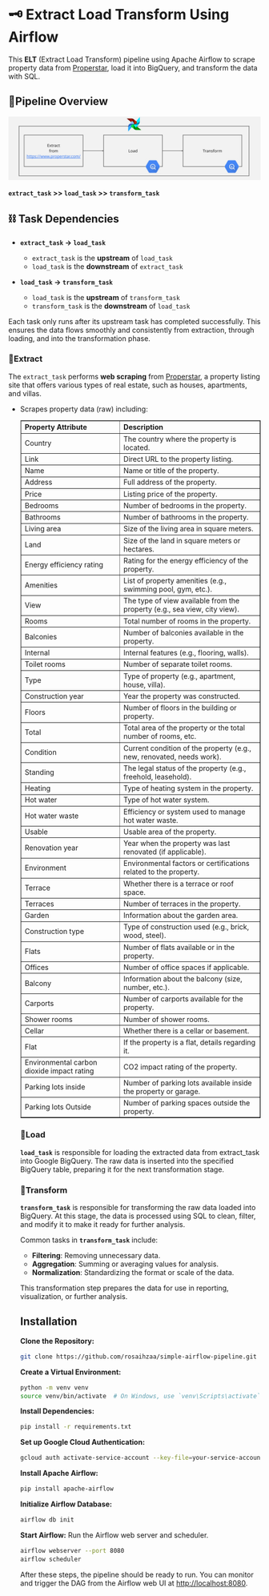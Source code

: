 # 🗝️ Extract Load Transform Using Airflow

This **ELT** (Extract Load Transform) pipeline using Apache Airflow to scrape property data from [Properstar](https://www.properstar.com/), load it into BigQuery, and transform the data with SQL.

## 🔗Pipeline Overview
![ELT Pipeline](workflow_dag.jpg)

**`extract_task` >> `load_task` >> `transform_task`**
## ⛓️ Task Dependencies

- **`extract_task` → `load_task`**
  - `extract_task` is the **upstream** of `load_task`
  - `load_task` is the **downstream** of `extract_task`

- **`load_task` → `transform_task`**
  - `load_task` is the **upstream** of `transform_task`
  - `transform_task` is the **downstream** of `load_task`

Each task only runs after its upstream task has completed successfully. This ensures the data flows smoothly and consistently from extraction, through loading, and into the transformation phase.
### 🔗Extract
  The `extract_task` performs **web scraping** from [Properstar](https://www.properstar.com/), a property listing site that offers various types of real estate, such as houses, apartments, and villas.

- Scrapes property data (raw) including:
  <table border="1">
  <thead>
    <tr>
      <th>Property Attribute</th>
      <th>Description</th>
    </tr>
  </thead>
  <tbody>
    <tr>
      <td>Country</td>
      <td>The country where the property is located.</td>
    </tr>
    <tr>
      <td>Link</td>
      <td>Direct URL to the property listing.</td>
    </tr>
    <tr>
      <td>Name</td>
      <td>Name or title of the property.</td>
    </tr>
    <tr>
      <td>Address</td>
      <td>Full address of the property.</td>
    </tr>
    <tr>
      <td>Price</td>
      <td>Listing price of the property.</td>
    </tr>
    <tr>
      <td>Bedrooms</td>
      <td>Number of bedrooms in the property.</td>
    </tr>
    <tr>
      <td>Bathrooms</td>
      <td>Number of bathrooms in the property.</td>
    </tr>
    <tr>
      <td>Living area</td>
      <td>Size of the living area in square meters.</td>
    </tr>
    <tr>
      <td>Land</td>
      <td>Size of the land in square meters or hectares.</td>
    </tr>
    <tr>
      <td>Energy efficiency rating</td>
      <td>Rating for the energy efficiency of the property.</td>
    </tr>
    <tr>
      <td>Amenities</td>
      <td>List of property amenities (e.g., swimming pool, gym, etc.).</td>
    </tr>
    <tr>
      <td>View</td>
      <td>The type of view available from the property (e.g., sea view, city view).</td>
    </tr>
    <tr>
      <td>Rooms</td>
      <td>Total number of rooms in the property.</td>
    </tr>
    <tr>
      <td>Balconies</td>
      <td>Number of balconies available in the property.</td>
    </tr>
    <tr>
      <td>Internal</td>
      <td>Internal features (e.g., flooring, walls).</td>
    </tr>
    <tr>
      <td>Toilet rooms</td>
      <td>Number of separate toilet rooms.</td>
    </tr>
    <tr>
      <td>Type</td>
      <td>Type of property (e.g., apartment, house, villa).</td>
    </tr>
    <tr>
      <td>Construction year</td>
      <td>Year the property was constructed.</td>
    </tr>
    <tr>
      <td>Floors</td>
      <td>Number of floors in the building or property.</td>
    </tr>
    <tr>
      <td>Total</td>
      <td>Total area of the property or the total number of rooms, etc.</td>
    </tr>
    <tr>
      <td>Condition</td>
      <td>Current condition of the property (e.g., new, renovated, needs work).</td>
    </tr>
    <tr>
      <td>Standing</td>
      <td>The legal status of the property (e.g., freehold, leasehold).</td>
    </tr>
    <tr>
      <td>Heating</td>
      <td>Type of heating system in the property.</td>
    </tr>
    <tr>
      <td>Hot water</td>
      <td>Type of hot water system.</td>
    </tr>
    <tr>
      <td>Hot water waste</td>
      <td>Efficiency or system used to manage hot water waste.</td>
    </tr>
    <tr>
      <td>Usable</td>
      <td>Usable area of the property.</td>
    </tr>
    <tr>
      <td>Renovation year</td>
      <td>Year when the property was last renovated (if applicable).</td>
    </tr>
    <tr>
      <td>Environment</td>
      <td>Environmental factors or certifications related to the property.</td>
    </tr>
    <tr>
      <td>Terrace</td>
      <td>Whether there is a terrace or roof space.</td>
    </tr>
    <tr>
      <td>Terraces</td>
      <td>Number of terraces in the property.</td>
    </tr>
    <tr>
      <td>Garden</td>
      <td>Information about the garden area.</td>
    </tr>
    <tr>
      <td>Construction type</td>
      <td>Type of construction used (e.g., brick, wood, steel).</td>
    </tr>
    <tr>
      <td>Flats</td>
      <td>Number of flats available or in the property.</td>
    </tr>
    <tr>
      <td>Offices</td>
      <td>Number of office spaces if applicable.</td>
    </tr>
    <tr>
      <td>Balcony</td>
      <td>Information about the balcony (size, number, etc.).</td>
    </tr>
    <tr>
      <td>Carports</td>
      <td>Number of carports available for the property.</td>
    </tr>
    <tr>
      <td>Shower rooms</td>
      <td>Number of shower rooms.</td>
    </tr>
    <tr>
      <td>Cellar</td>
      <td>Whether there is a cellar or basement.</td>
    </tr>
    <tr>
      <td>Flat</td>
      <td>If the property is a flat, details regarding it.</td>
    </tr>
    <tr>
      <td>Environmental carbon dioxide impact rating</td>
      <td>CO2 impact rating of the property.</td>
    </tr>
    <tr>
      <td>Parking lots inside</td>
      <td>Number of parking lots available inside the property or garage.</td>
    </tr>
    <tr>
      <td>Parking lots Outside</td>
      <td>Number of parking spaces outside the property.</td>
    </tr>
  </tbody>
</table>

### 🔗Load
  **`load_task`** is responsible for loading the extracted data from extract_task into Google BigQuery. The raw data is inserted into the specified BigQuery table, preparing it for the next transformation stage.
### 🔗Transform
**`transform_task`** is responsible for transforming the raw data loaded into BigQuery. At this stage, the data is processed using SQL to clean, filter, and modify it to make it ready for further analysis.

Common tasks in **`transform_task`** include:
- **Filtering**: Removing unnecessary data.
- **Aggregation**: Summing or averaging values for analysis.
- **Normalization**: Standardizing the format or scale of the data.

This transformation step prepares the data for use in reporting, visualization, or further analysis.
## Installation
**Clone the Repository:**
   ```bash
   git clone https://github.com/rosaihzaa/simple-airflow-pipeline.git
   ```
**Create a Virtual Environment:**
   ```bash
   python -m venv venv
   source venv/bin/activate  # On Windows, use `venv\Scripts\activate`
   ```
**Install Dependencies:**
   ```bash
   pip install -r requirements.txt
   ```
**Set up Google Cloud Authentication:**
   ```bash
   gcloud auth activate-service-account --key-file=your-service-account-key.json
   ```
**Install Apache Airflow:**
   ```bash
   pip install apache-airflow
   ```
**Initialize Airflow Database:**
   ```bash
   airflow db init
   ```
**Start Airflow:**
   Run the Airflow web server and scheduler.
   ```bash
   airflow webserver --port 8080
   airflow scheduler
   ```
After these steps, the pipeline should be ready to run. You can monitor and trigger the DAG from the Airflow web UI at [http://localhost:8080](http://localhost:8080).
